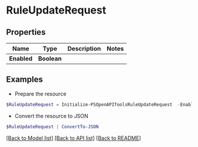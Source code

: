 # RuleUpdateRequest
## Properties

Name | Type | Description | Notes
------------ | ------------- | ------------- | -------------
**Enabled** | **Boolean** |  | 

## Examples

- Prepare the resource
```powershell
$RuleUpdateRequest = Initialize-PSOpenAPIToolsRuleUpdateRequest  -Enabled null
```

- Convert the resource to JSON
```powershell
$RuleUpdateRequest | ConvertTo-JSON
```

[[Back to Model list]](../README.md#documentation-for-models) [[Back to API list]](../README.md#documentation-for-api-endpoints) [[Back to README]](../README.md)

